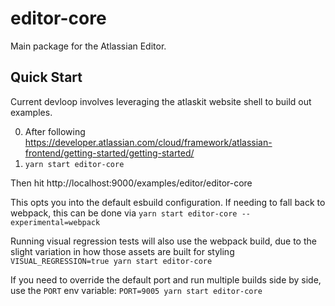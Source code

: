 # editor-core

Main package for the Atlassian Editor.

## Quick Start

Current devloop involves leveraging the atlaskit website shell to build out examples.

0. After following https://developer.atlassian.com/cloud/framework/atlassian-frontend/getting-started/getting-started/
1. `yarn start editor-core`

Then hit http://localhost:9000/examples/editor/editor-core

This opts you into the default esbuild configuration. If needing to fall back to webpack, this can be done via
`yarn start editor-core --experimental=webpack`

Running visual regression tests will also use the webpack build, due to the slight variation in how those assets are built for styling
`VISUAL_REGRESSION=true yarn start editor-core`

If you need to override the default port and run multiple builds side by side, use the `PORT` env variable: `PORT=9005 yarn start editor-core`
